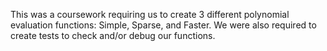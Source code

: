 This was a coursework requiring us to create 3 different polynomial evaluation functions: Simple, Sparse, and Faster. We were also required to create tests to check and/or debug our functions.
